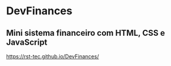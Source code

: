 # DevFinances
## Mini sistema financeiro com HTML, CSS e JavaScript                                                            
https://rst-tec.github.io/DevFinances/ 



